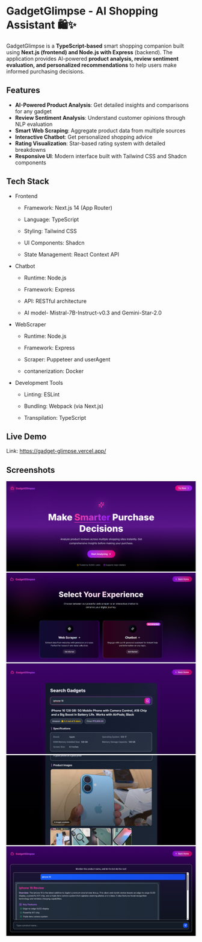 # GadgetGlimpse - AI Shopping Assistant 🛍️✨
GadgetGlimpse is a **TypeScript-based** smart shopping companion built using **Next.js (frontend) and Node.js with Express** (backend). The application provides AI-powered **product analysis, review sentiment evaluation, and personalized recommendations** to help users make informed purchasing decisions.

## Features
- **AI-Powered Product Analysis**: Get detailed insights and comparisons for any gadget
- **Review Sentiment Analysis**: Understand customer opinions through NLP evaluation
- **Smart Web Scraping**: Aggregate product data from multiple sources
- **Interactive Chatbot**: Get personalized shopping advice
- **Rating Visualization**: Star-based rating system with detailed breakdowns
- **Responsive UI**: Modern interface built with Tailwind CSS and Shadcn components

## Tech Stack
- Frontend
  - Framework: Next.js 14 (App Router)

  - Language: TypeScript

  - Styling: Tailwind CSS

  - UI Components: Shadcn

  - State Management: React Context API

- Chatbot
  - Runtime: Node.js

  - Framework: Express

  - API: RESTful architecture
 
  - AI model- Mistral-7B-Instruct-v0.3 and Gemini-Star-2.0
 
- WebScraper
  - Runtime: Node.js
 
  - Framework: Express
 
  - Scraper: Puppeteer and userAgent
 
  - contanerization: Docker
 
- Development Tools
  - Linting: ESLint

  - Bundling: Webpack (via Next.js)

  - Transpilation: TypeScript

## Live Demo
  Link: https://gadget-glimpse.vercel.app/
## Screenshots
![1](https://github.com/AkankshRakesh/GadgetGlimpse/blob/master/site-images/1.png)
![2](https://github.com/AkankshRakesh/GadgetGlimpse/blob/master/site-images/2.png)
![3](https://github.com/AkankshRakesh/GadgetGlimpse/blob/master/site-images/3.png)
![4](https://github.com/AkankshRakesh/GadgetGlimpse/blob/master/site-images/4.png)
![5](https://github.com/AkankshRakesh/GadgetGlimpse/blob/master/site-images/5.png)

